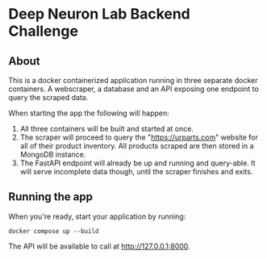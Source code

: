 # Deep Neuron Lab Backend Challenge

## About
This is a docker containerized application running in three separate docker containers.
A webscraper, a database and an API exposing one endpoint to query the scraped data.

When starting the app the following will happen:
1. All three containers will be built and started at once.
2. The scraper will proceed to query the "https://urparts.com" website for all
of their product inventory. All products scraped are then stored in a MongoDB instance.
3. The FastAPI endpoint will already be up and running and query-able. It will serve
incomplete data though, until the scraper finishes and exits.

## Running the app
When you're ready, start your application by running:

`docker compose up --build`

The API will be available to call at http://127.0.0.1:8000.
